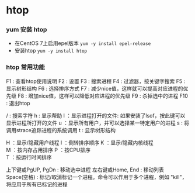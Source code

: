 # htop
### yum 安装 htop
- 在CentOS 7上启用epel版本 `yum -y install epel-release`
- 安装htop `yum -y install htop`

### htop 常用功能
F1 : 查看htop使用说明
F2 : 设置
F3 : 搜索进程
F4 : 过滤器，按关键字搜索
F5 : 显示树形结构
F6 : 选择排序方式
F7 : 减少nice值，这样就可以提高对应进程的优先级
F8 : 增加nice值，这样可以降低对应进程的优先级
F9 : 杀掉选中的进程
F10 : 退出htop

/ : 搜索字符
h : 显示帮助
l ：显示进程打开的文件: 如果安装了lsof，按此键可以显示进程所打开的文件
u ：显示所有用户，并可以选择某一特定用户的进程
s : 将调用strace追踪进程的系统调用
t : 显示树形结构

H ：显示/隐藏用户线程
I ：倒转排序顺序
K ：显示/隐藏内核线程    
M ：按内存占用排序
P ：按CPU排序    
T ：按运行时间排序

上下键或PgUP, PgDn : 移动选中进程
左右键或Home, End : 移动列表    
Space(空格) : 标记/取消标记一个进程。命令可以作用于多个进程，例如 "kill"，将应用于所有已标记的进程